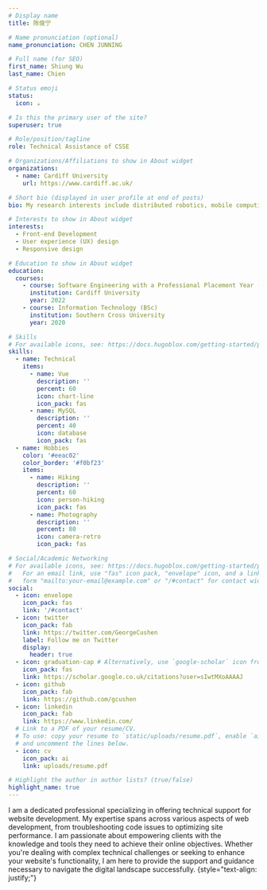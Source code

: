 ```yaml
---
# Display name
title: 陈俊宁

# Name pronunciation (optional)
name_pronunciation: CHEN JUNNING

# Full name (for SEO)
first_name: Shiung Wu
last_name: Chien

# Status emoji
status:
  icon: ☕️

# Is this the primary user of the site?
superuser: true

# Role/position/tagline
role: Technical Assistance of CSSE

# Organizations/Affiliations to show in About widget
organizations:
  - name: Cardiff University
    url: https://www.cardiff.ac.uk/

# Short bio (displayed in user profile at end of posts)
bio: My research interests include distributed robotics, mobile computing and programmable matter.

# Interests to show in About widget
interests:
  - Front-end Development
  - User experience (UX) design
  - Responsive design

# Education to show in About widget
education:
  courses:
    - course: Software Engineering with a Professional Placement Year (MSc)
      institution: Cardiff University
      year: 2022
    - course: Information Technology (BSc)
      institution: Southern Cross University
      year: 2020

# Skills
# For available icons, see: https://docs.hugoblox.com/getting-started/page-builder/#icons
skills:
  - name: Technical
    items:
      - name: Vue
        description: ''
        percent: 60
        icon: chart-line
        icon_pack: fas
      - name: MySQL
        description: ''
        percent: 40
        icon: database
        icon_pack: fas
  - name: Hobbies
    color: '#eeac02'
    color_border: '#f0bf23'
    items:
      - name: Hiking
        description: ''
        percent: 60
        icon: person-hiking
        icon_pack: fas
      - name: Photography
        description: ''
        percent: 80
        icon: camera-retro
        icon_pack: fas

# Social/Academic Networking
# For available icons, see: https://docs.hugoblox.com/getting-started/page-builder/#icons
#   For an email link, use "fas" icon pack, "envelope" icon, and a link in the
#   form "mailto:your-email@example.com" or "/#contact" for contact widget.
social:
  - icon: envelope
    icon_pack: fas
    link: '/#contact'
  - icon: twitter
    icon_pack: fab
    link: https://twitter.com/GeorgeCushen
    label: Follow me on Twitter
    display:
      header: true
  - icon: graduation-cap # Alternatively, use `google-scholar` icon from `ai` icon pack
    icon_pack: fas
    link: https://scholar.google.co.uk/citations?user=sIwtMXoAAAAJ
  - icon: github
    icon_pack: fab
    link: https://github.com/gcushen
  - icon: linkedin
    icon_pack: fab
    link: https://www.linkedin.com/
  # Link to a PDF of your resume/CV.
  # To use: copy your resume to `static/uploads/resume.pdf`, enable `ai` icons in `params.yaml`,
  # and uncomment the lines below.
  - icon: cv
    icon_pack: ai
    link: uploads/resume.pdf

# Highlight the author in author lists? (true/false)
highlight_name: true
---
```


I am a dedicated professional specializing in offering technical support for website development.
My expertise spans across various aspects of web development, from troubleshooting code issues to 
optimizing site performance. I am passionate about empowering clients with the knowledge and tools
they need to achieve their online objectives. Whether you're dealing with complex technical challenges
or seeking to enhance your website's functionality, I am here to provide the support and guidance 
necessary to navigate the digital landscape successfully.
{style="text-align: justify;"}
